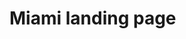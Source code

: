 # Miami landing page

<!-- HTML5 / CSS3 / SCSS / Figma / BEM / Responsive Web -->

<!-- Design: https://www.figma.com/file/nHz8bflIwJaWP3P99vKTH5/miami_home_new?node-id=16033%3A3
Preview: https://ishchenkoanton.github.io/layout_miami/ -->